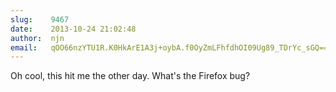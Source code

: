 ```yaml
---
slug:    9467
date:    2013-10-24 21:02:48
author:  njn
email:   qOO66nzYTU1R.K0HkArE1A3j+oybA.f0OyZmLFhfdhOI09Ug89_TDrYc_sGQ==
---
```


Oh cool, this hit me the other day.  What's the Firefox bug?
